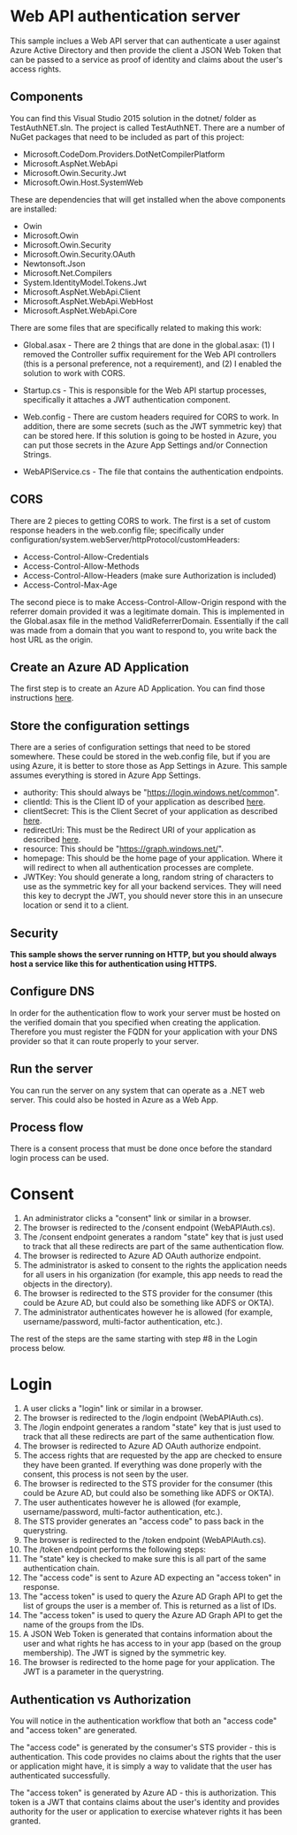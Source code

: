 # Web API authentication server

This sample inclues a Web API server that can authenticate a user against Azure Active Directory and then provide the client a JSON Web Token that can be passed to a service as proof of identity and claims about the user's access rights.

## Components

You can find this Visual Studio 2015 solution in the dotnet/ folder as TestAuthNET.sln. The project is called TestAuthNET. There are a number of NuGet packages that need to be included as part of this project:

* Microsoft.CodeDom.Providers.DotNetCompilerPlatform
* Microsoft.AspNet.WebApi
* Microsoft.Owin.Security.Jwt
* Microsoft.Owin.Host.SystemWeb

These are dependencies that will get installed when the above components are installed:

* Owin
* Microsoft.Owin
* Microsoft.Owin.Security
* Microsoft.Owin.Security.OAuth
* Newtonsoft.Json
* Microsoft.Net.Compilers
* System.IdentityModel.Tokens.Jwt
* Microsoft.AspNet.WebApi.Client
* Microsoft.AspNet.WebApi.WebHost
* Microsoft.AspNet.WebApi.Core

There are some files that are specifically related to making this work:

* Global.asax - There are 2 things that are done in the global.asax: (1) I removed the Controller suffix requirement for the Web API controllers (this is a personal preference, not a requirement), and (2) I enabled the solution to work with CORS.
 
* Startup.cs - This is responsible for the Web API startup processes, specifically it attaches a JWT authentication component.
 
* Web.config - There are custom headers required for CORS to work. In addition, there are some secrets (such as the JWT symmetric key) that can be stored here. If this solution is going to be hosted in Azure, you can put those secrets in the Azure App Settings and/or Connection Strings.

* WebAPIService.cs - The file that contains the authentication endpoints.

## CORS

There are 2 pieces to getting CORS to work. The first is a set of custom response headers in the web.config file; specifically under configuration/system.webServer/httpProtocol/customHeaders:

* Access-Control-Allow-Credentials
* Access-Control-Allow-Methods
* Access-Control-Allow-Headers   (make sure Authorization is included)
* Access-Control-Max-Age

The second piece is to make Access-Control-Allow-Origin respond with the referrer domain provided it was a legitimate domain. This is implemented in the Global.asax file in the method ValidReferrerDomain. Essentially if the call was made from a domain that you want to respond to, you write back the host URL as the origin.

## Create an Azure AD Application

The first step is to create an Azure AD Application. You can find those instructions [here](ad-application.md).

## Store the configuration settings

There are a series of configuration settings that need to be stored somewhere. These could be stored in the web.config file, but if you are using Azure, it is better to store those as App Settings in Azure. This sample assumes everything is stored in Azure App Settings.

* authority: This should always be "https://login.windows.net/common".
* clientId: This is the Client ID of your application as described [here](ad-application.md).
* clientSecret: This is the Client Secret of your application as described [here](ad-application.md).
* redirectUri: This must be the Redirect URI of your application as described [here](ad-application.md).
* resource: This should be "https://graph.windows.net/".
* homepage: This should be the home page of your application. Where it will redirect to when all authentication processes are complete.
* JWTKey: You should generate a long, random string of characters to use as the symmetric key for all your backend services. They will need this key to decrypt the JWT, you should never store this in an unsecure location or send it to a client.

## Security

**This sample shows the server running on HTTP, but you should always host a service like this for authentication using HTTPS.**

## Configure DNS

In order for the authentication flow to work your server must be hosted on the verified domain that you specified when creating the application. Therefore you must register the FQDN for your application with your DNS provider so that it can route properly to your server.

## Run the server

You can run the server on any system that can operate as a .NET web server. This could also be hosted in Azure as a Web App.

## Process flow

There is a consent process that must be done once before the standard login process can be used.

# Consent

1. An administrator clicks a "consent" link or similar in a browser.
2. The browser is redirected to the /consent endpoint (WebAPIAuth.cs).
3. The /consent endpoint generates a random "state" key that is just used to track that all these redirects are part of the same authentication flow.
4. The browser is redirected to Azure AD OAuth authorize endpoint.
5. The administrator is asked to consent to the rights the application needs for all users in his organization (for example, this app needs to read the objects in the directory).
6. The browser is redirected to the STS provider for the consumer (this could be Azure AD, but could also be something like ADFS or OKTA).
7. The administrator authenticates however he is allowed (for example, username/password, multi-factor authentication, etc.).

The rest of the steps are the same starting with step #8 in the Login process below.

# Login

1. A user clicks a "login" link or similar in a browser.
2. The browser is redirected to the /login endpoint (WebAPIAuth.cs).
3. The /login endpoint generates a random "state" key that is just used to track that all these redirects are part of the same authentication flow.
4. The browser is redirected to Azure AD OAuth authorize endpoint.
5. The access rights that are requested by the app are checked to ensure they have been granted. If everything was done properly with the consent, this process is not seen by the user.
6. The browser is redirected to the STS provider for the consumer (this could be Azure AD, but could also be something like ADFS or OKTA).
7. The user authenticates however he is allowed (for example, username/password, multi-factor authentication, etc.).
8. The STS provider generates an "access code" to pass back in the querystring.
9. The browser is redirected to the /token endpoint (WebAPIAuth.cs).
10. The /token endpoint performs the following steps:
  1. The "state" key is checked to make sure this is all part of the same authentication chain.
  2. The "access code" is sent to Azure AD expecting an "access token" in response.
  3. The "access token" is used to query the Azure AD Graph API to get the list of groups the user is a member of. This is returned as a list of IDs.
  4. The "access token" is used to query the Azure AD Graph API to get the name of the groups from the IDs.
  5. A JSON Web Token is generated that contains information about the user and what rights he has access to in your app (based on the group membership). The JWT is signed by the symmetric key.
11. The browser is redirected to the home page for your application. The JWT is a parameter in the querystring.
  
## Authentication vs Authorization

You will notice in the authentication workflow that both an "access code" and "access token" are generated.

The "access code" is generated by the consumer's STS provider - this is authentication. This code provides no claims about the rights that the user or application might have, it is simply a way to validate that the user has authenticated successfully.

The "access token" is generated by Azure AD - this is authorization. This token is a JWT that contains claims about the user's identity and provides authority for the user or application to exercise whatever rights it has been granted.
